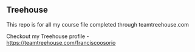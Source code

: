 ## Treehouse

This repo is for all my course file completed through teamtreehouse.com

Checkout my Treehouse profile - https://teamtreehouse.com/franciscoosorio
